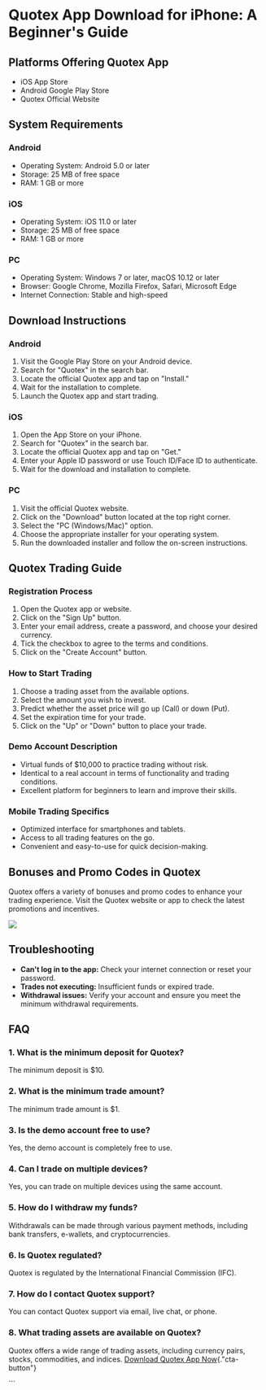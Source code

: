 # Quotex App Download for iPhone: A Beginner\'s Guide

## Platforms Offering Quotex App

-   iOS App Store
-   Android Google Play Store
-   Quotex Official Website

## System Requirements

### Android

-   Operating System: Android 5.0 or later
-   Storage: 25 MB of free space
-   RAM: 1 GB or more

### iOS

-   Operating System: iOS 11.0 or later
-   Storage: 25 MB of free space
-   RAM: 1 GB or more

### PC

-   Operating System: Windows 7 or later, macOS 10.12 or later
-   Browser: Google Chrome, Mozilla Firefox, Safari, Microsoft Edge
-   Internet Connection: Stable and high-speed

## Download Instructions

### Android

1.  Visit the Google Play Store on your Android device.
2.  Search for "Quotex" in the search bar.
3.  Locate the official Quotex app and tap on "Install."
4.  Wait for the installation to complete.
5.  Launch the Quotex app and start trading.

### iOS

1.  Open the App Store on your iPhone.
2.  Search for "Quotex" in the search bar.
3.  Locate the official Quotex app and tap on "Get."
4.  Enter your Apple ID password or use Touch ID/Face ID to
    authenticate.
5.  Wait for the download and installation to complete.

### PC

1.  Visit the official Quotex website.
2.  Click on the "Download" button located at the top right
    corner.
3.  Select the "PC (Windows/Mac)" option.
4.  Choose the appropriate installer for your operating system.
5.  Run the downloaded installer and follow the on-screen instructions.

## Quotex Trading Guide

### Registration Process

1.  Open the Quotex app or website.
2.  Click on the "Sign Up" button.
3.  Enter your email address, create a password, and choose your desired
    currency.
4.  Tick the checkbox to agree to the terms and conditions.
5.  Click on the "Create Account" button.

### How to Start Trading

1.  Choose a trading asset from the available options.
2.  Select the amount you wish to invest.
3.  Predict whether the asset price will go up (Call) or down (Put).
4.  Set the expiration time for your trade.
5.  Click on the "Up" or "Down" button to place your trade.

### Demo Account Description

-   Virtual funds of \$10,000 to practice trading without risk.
-   Identical to a real account in terms of functionality and trading
    conditions.
-   Excellent platform for beginners to learn and improve their skills.

### Mobile Trading Specifics

-   Optimized interface for smartphones and tablets.
-   Access to all trading features on the go.
-   Convenient and easy-to-use for quick decision-making.

## Bonuses and Promo Codes in Quotex

Quotex offers a variety of bonuses and promo codes to enhance your
trading experience. Visit the Quotex website or app to check the latest
promotions and incentives.

[![](https://static.quotex.io/files/1_en/300_250.jpg)](https://traff.sbs/brokerqxsignupf)

## Troubleshooting

-   **Can\'t log in to the app:** Check your internet connection or
    reset your password.
-   **Trades not executing:** Insufficient funds or expired trade.
-   **Withdrawal issues:** Verify your account and ensure you meet the
    minimum withdrawal requirements.

## FAQ

### 1. What is the minimum deposit for Quotex?

The minimum deposit is \$10.

### 2. What is the minimum trade amount?

The minimum trade amount is \$1.

### 3. Is the demo account free to use?

Yes, the demo account is completely free to use.

### 4. Can I trade on multiple devices?

Yes, you can trade on multiple devices using the same account.

### 5. How do I withdraw my funds?

Withdrawals can be made through various payment methods, including bank
transfers, e-wallets, and cryptocurrencies.

### 6. Is Quotex regulated?

Quotex is regulated by the International Financial Commission (IFC).

### 7. How do I contact Quotex support?

You can contact Quotex support via email, live chat, or phone.

### 8. What trading assets are available on Quotex?

Quotex offers a wide range of trading assets, including currency pairs,
stocks, commodities, and indices. [Download Quotex App
Now](\%22https://traff.sbs/quotexonelink\%22){."cta-button"}

\`\`\`

